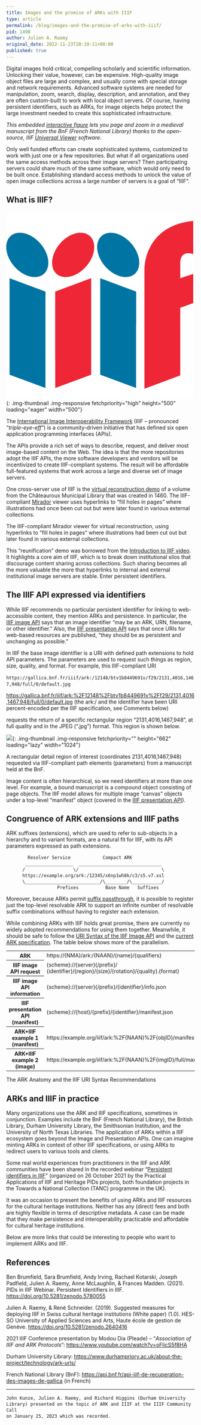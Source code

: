 ```yaml
---
title: Images and the promise of ARKs with IIIF
type: article
permalink: /blog/images-and-the-promise-of-arks-with-iiif/
pid: 1498
author: Julien A. Raemy
original_date: 2022-11-23T20:19:11+00:00
published: true
---
```


Digital images hold critical, compelling scholarly and scientific information.
Unlocking their value, however, can be expensive. High-quality image object
files are large and complex, and usually come with special storage and network
requirements. Advanced software systems are needed for manipulation, zoom,
search, display, description, and annotation, and they are often custom-built
to work with local object servers. Of course, having persistent identifiers,
such as ARKs, for image objects helps protect the large investment needed to
create this sophisticated infrastructure.

*This embedded [interactive figure] lets you page and zoom in a medieval
manuscript from the BnF (French National Library) thanks to the open-source,
IIIF [Universal Viewer] software.*

Only well funded efforts can create sophisticated systems, customized to work
with just one or a few repositories. But what if all organizations used the
same access methods across their image servers? Then participating servers
could share much of the same software, which would only need to be built once.
Establishing standard access methods to unlock the value of open image
collections across a large number of servers is a goal of “IIIF”.

## **What is IIIF?**

![IIIF Logo]{: .img-thumbnail .img-responsive fetchpriority="high" height="500" loading="eager" width="500"}

The [International Image Interoperability Framework] (IIIF – pronounced
“*triple-eye-eff*“) is a community-driven initiative that has defined six open
application programming interfaces (APIs).

The APIs provide a rich set of ways to describe, request, and deliver most
image-based content on the Web. The idea is that the more repositories adopt
the IIIF APIs, the more software developers and vendors will be incentivized
to create IIIF-compliant systems. The result will be affordable full-featured
systems that work across a large and diverse set of image servers.

One cross-server use of IIIF is the [virtual reconstruction demo] of a volume
from the Châteauroux Municipal Library that was created in 1460. The
IIIF-compliant [Mirador] viewer uses hyperlinks to “fill holes in pages” where
illustrations had once been cut out but were later found in various external
collections.

The IIIF-compliant Mirador viewer for virtual reconstruction, using hyperlinks
to “fill holes in pages” where illustrations had been cut out but later found
in various external collections.

This “reunification” demo was borrowed from the [Introduction to IIIF video].
It highlights a core aim of IIIF, which is to break down institutional silos
that discourage content sharing across collections. Such sharing becomes all
the more valuable the more that hyperlinks to internal and external
institutional image servers are stable. Enter persistent identifiers.

## **The IIIF API expressed via identifiers**

While IIIF recommends no particular persistent identifier for linking to
web-accessible content, they mention ARKs and persistence. In particular, the
[IIIF image API] says that an image identifier “may be an ARK, URN, filename,
or other identifier.” Also, the [IIIF presentation API] says that once URIs
for web-based resources are published, “they should be as persistent and
unchanging as possible.”

In IIIF the base image identifier is a URI with defined path extensions to
hold API parameters. The parameters are used to request such things as region,
size, quality, and format. For example, this IIIF-compliant URI

`https://gallica.bnf.fr/iiif/ark:/12148/btv1b8449691v/f29/2131,4016,1467,948/full/0/default.jpg`

<https://gallica.bnf.fr/iiif/ark:%2F12148%2Fbtv1b8449691v%2Ff29/2131,4016,1467,948/full/0/default.jpg>
(the ark:/ and the identifier have been URI percent-encoded per the IIIF
specification, see Comments below)

requests the return of a specific rectangular region “2131,4016,1467,948”, at
full quality and in the JPEG (“.jpg”) format. This region is shown below.

![][1]{: .img-thumbnail .img-responsive fetchpriority="" height="662" loading="lazy" width="1024"}

A rectangular detail region of interest (coordinates 2131,4016,1467,948)
requested via IIIF-compliant path elements (parameters) from a manuscript held
at the BnF.

Image content is often hierarchical, so we need identifiers at more than one
level. For example, a bound manuscript is a compound object consisting of page
objects. The IIIF model allows for multiple image “canvas” objects under a
top-level “manifest” object (covered in the [IIIF presentation API]).

## **Congruence of ARK extensions and IIIF paths**

ARK suffixes (extensions), which are used to refer to sub-objects in a
hierarchy and to variant formats, are a natural fit for IIIF, with its API
parameters expressed as path extensions.

            Resolver Service            Compact ARK
           __________________  _______________________________
          /                  \/                               \
          https://example.org/ark:/12345/x6np1wh8k/c3/s5.v7.xsl
          \____________________________/\________/\___________/
                       Prefixes          Base Name   Suffixes

Moreover, because ARKs permit [suffix passthrough], it is possible to register
just the top-level resolvable ARK to support an infinite number of resolvable
suffix combinations without having to register each extension.

While combining ARKs with IIIF holds great promise, there are currently no
widely adopted recommendations for using them together. Meanwhile, it should
be safe to follow the [URI Syntax of the IIIF Image API] and the [current ARK
specification]. The table below shows more of the parallelism.

<div class="table-responsive">
<table class="table table-hover table-striped">
<tr>
<th>ARK</th>
<td>https://{NMA}/ark:/{NAAN}/{name}/{qualifiers}</td>
</tr>
<tr>
<th>IIIF image API request</th>
<td>{scheme}://{server}{/prefix}/<br />
{identifier}/{region}/{size}/{rotation}/{quality}.{format}</td>
</tr>
<tr>
<th>IIIF image API information</th>
<td>{scheme}://{server}{/prefix}/{identifier}/info.json</td>
</tr>
<tr>
<th>IIIF presentation API (manifest)</th>
<td>{scheme}://{host}/{prefix}/{identifier}/manifest.json</td>
</tr>
<tr>
<th>ARK+IIIF example 1 (manifest)</th>
<td>https://example.org/iiif/ark:%2F{NAAN}%2F{objID}/manifest.json</td>
</tr>
<tr>
<th>ARK+IIIF example 2 (image)</th>
<td>https://example.org/iiif/ark:%2F{NAAN}%2F{imgID}/full/max/0/default.jpg</td>
</tr>
</table>
</div>

The ARK Anatomy and the IIIF URI Syntax Recommendations

## **ARKs and IIIF in practice**

Many organizations use the ARK and IIIF specifications, sometimes in
conjunction. Examples include the BnF (French National Library), the British
Library, Durham University Library, the Smithsonian Institution, and the
University of North Texas Libraries. The application of ARKs within a IIIF
ecosystem goes beyond the Image and Presentation APIs. One can imagine minting
ARKs in context of other IIIF specifications, or using ARKs to redirect users
to various tools and clients.

Some real world experiences from practitioners in the IIIF and ARK communities
have been shared in the recorded webinar “[Persistent identifiers in IIIF]”
(organized on 26 October 2021 by the Practical Applications of IIIF and
Heritage PIDs projects, both foundation projects in the Towards a National
Collection (TANC) programme in the UK).

It was an occasion to present the benefits of using ARKs and IIIF resources
for the cultural heritage institutions. Neither has any (direct) fees and both
are highly flexible in terms of descriptive metadata. A case can be made that
they make persistence and interoperability practicable and affordable for
cultural heritage institutions.

Below are more links that could be interesting to people who want to implement
ARKs and IIIF.

## **References**

Ben Brumfield, Sara Brumfield, Andy Irving, Rachael Kotarski, Joseph Padfield,
Julien A. Raemy, Anne McLaughlin, & Frances Madden. (2021). PIDs in IIIF
Webinar. Persistent Identifiers in IIIF.
<https://doi.org/10.5281/zenodo.5780055>

Julien A. Raemy, & René Schneider. (2019). Suggested measures for deploying
IIIF in Swiss cultural heritage institutions (White paper) (1.0). HES-SO
University of Applied Sciences and Arts, Haute école de gestion de Genève.
<https://doi.org/10.5281/zenodo.2640416>

2021 IIIF Conference presentation by Modou Dia (Pleade) – “*Association of
IIIF and ARK Protocols*”: <https://www.youtube.com/watch?v=oFlicS5f8HA>

Durham University Library:
<https://www.durhampriory.ac.uk/about-the-project/technology/ark-urls/>

French National Library (BnF):
<https://api.bnf.fr/api-iiif-de-recuperation-des-images-de-gallica> (in
French)

------------------------------------------------------------------------

    John Kunze, Julien A. Raemy, and Richard Higgins (Durham University
    Library) presented on the topic of ARK and IIIF at the IIIF Community Call
    on January 25, 2023 which was recorded.

[interactive figure]: https://gallica.bnf.fr/iiif/ark:/12148/btv1b8449691v/manifest.json
[Universal Viewer]: https://universalviewer.io/
[IIIF Logo]: assets/images/posts/2022-11-23-images-and-the-promise-of-arks-with-iiif/IIIF-logo-500w.png
[International Image Interoperability Framework]: https://iiif.io
[virtual reconstruction demo]: https://demos.biblissima.fr/chateauroux/
[Mirador]: https://projectmirador.org/
[Introduction to IIIF video]: https://www.youtube.com/watch?v=K4i7YlZEMGA
[IIIF image API]: https://iiif.io/api/image/
[IIIF presentation API]: https://iiif.io/api/presentation/
[1]: assets/images/posts/2022-11-23-images-and-the-promise-of-arks-with-iiif/ark_iiif.jpg
[suffix passthrough]: https://n2t.net/e/suffix_passthrough.html
[URI Syntax of the IIIF Image API]: https://iiif.io/api/image/3.0/#2-uri-syntax
[current ARK specification]: https://datatracker.ietf.org/doc/draft-kunze-ark/
[Persistent identifiers in IIIF]: https://tanc-ahrc.github.io/IIIF-TNC/seminar02.html
